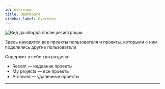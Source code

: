 ```yaml
---
id: overview
title: Dashboard
sidebar_label: Overview
---
```


![Вид дашборда после регистрации](https://test-upl.quarkly.io/607d3473b99fb9001fcbcc16/images/docs-new-dashboard.png?v=2021-05-15T07:54:09.911Z)

Здесь находятся все проекты пользователя и проекты, которыми с ним поделились другие пользователи.

Содержит в себе три раздела:

-   Recent — недавние проекты
-   My projects — все проекты
-   Archived — удаленные проекты

---

